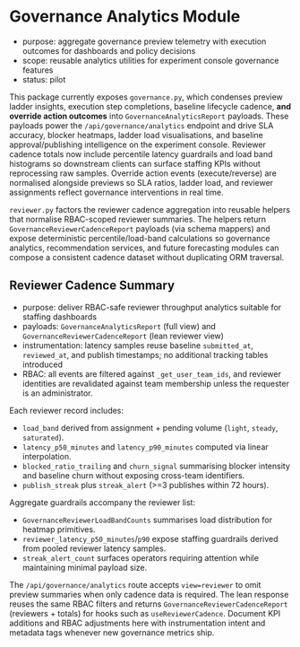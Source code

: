 # Governance Analytics Module

- purpose: aggregate governance preview telemetry with execution outcomes for dashboards and policy decisions
- scope: reusable analytics utilities for experiment console governance features
- status: pilot

This package currently exposes `governance.py`, which condenses preview ladder insights, execution step completions, baseline lifecycle cadence, **and override action outcomes** into `GovernanceAnalyticsReport` payloads. These payloads power the `/api/governance/analytics` endpoint and drive SLA accuracy, blocker heatmaps, ladder load visualisations, and baseline approval/publishing intelligence on the experiment console. Reviewer cadence totals now include percentile latency guardrails and load band histograms so downstream clients can surface staffing KPIs without reprocessing raw samples. Override action events (execute/reverse) are normalised alongside previews so SLA ratios, ladder load, and reviewer assignments reflect governance interventions in real time.

`reviewer.py` factors the reviewer cadence aggregation into reusable helpers that normalise RBAC-scoped reviewer summaries. The helpers return `GovernanceReviewerCadenceReport` payloads (via schema mappers) and expose deterministic percentile/load-band calculations so governance analytics, recommendation services, and future forecasting modules can compose a consistent cadence dataset without duplicating ORM traversal.

## Reviewer Cadence Summary

- purpose: deliver RBAC-safe reviewer throughput analytics suitable for staffing dashboards
- payloads: `GovernanceAnalyticsReport` (full view) and `GovernanceReviewerCadenceReport` (lean reviewer view)
- instrumentation: latency samples reuse baseline `submitted_at`, `reviewed_at`, and publish timestamps; no additional tracking tables introduced
- RBAC: all events are filtered against `_get_user_team_ids`, and reviewer identities are revalidated against team membership unless the requester is an administrator.

Each reviewer record includes:

- `load_band` derived from assignment + pending volume (`light`, `steady`, `saturated`).
- `latency_p50_minutes` and `latency_p90_minutes` computed via linear interpolation.
- `blocked_ratio_trailing` and `churn_signal` summarising blocker intensity and baseline churn without exposing cross-team identifiers.
- `publish_streak` plus `streak_alert` (>=3 publishes within 72 hours).

Aggregate guardrails accompany the reviewer list:

- `GovernanceReviewerLoadBandCounts` summarises load distribution for heatmap primitives.
- `reviewer_latency_p50_minutes`/`p90` expose staffing guardrails derived from pooled reviewer latency samples.
- `streak_alert_count` surfaces operators requiring attention while maintaining minimal payload size.

The `/api/governance/analytics` route accepts `view=reviewer` to omit preview summaries when only cadence data is required. The lean response reuses the same RBAC filters and returns `GovernanceReviewerCadenceReport` (reviewers + totals) for hooks such as `useReviewerCadence`. Document KPI additions and RBAC adjustments here with instrumentation intent and metadata tags whenever new governance metrics ship.
